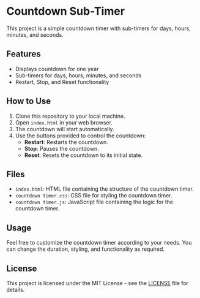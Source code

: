 # Countdown Sub-Timer

This project is a simple countdown timer with sub-timers for days, hours, minutes, and seconds.

## Features

- Displays countdown for one year
- Sub-timers for days, hours, minutes, and seconds
- Restart, Stop, and Reset functionality

## How to Use

1. Clone this repository to your local machine.
2. Open `index.html` in your web browser.
3. The countdown will start automatically.
4. Use the buttons provided to control the countdown:
   - **Restart**: Restarts the countdown.
   - **Stop**: Pauses the countdown.
   - **Reset**: Resets the countdown to its initial state.
   
## Files

- `index.html`: HTML file containing the structure of the countdown timer.
- `countdown timer.css`: CSS file for styling the countdown timer.
- `countdown timer.js`: JavaScript file containing the logic for the countdown timer.

## Usage

Feel free to customize the countdown timer according to your needs. You can change the duration, styling, and functionality as required.

## License

This project is licensed under the MIT License - see the [LICENSE](LICENSE) file for details.
